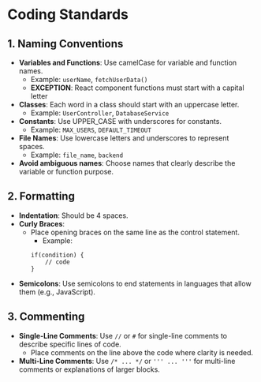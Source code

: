 
# Coding Standards

## 1. Naming Conventions
* **Variables and Functions**: Use  camelCase  for variable and function names.
    - Example:  `userName`,  `fetchUserData()`
    - **EXCEPTION**: React component functions must start with a capital letter
* **Classes**: Each word in a class should start with an uppercase letter.
    - Example:  `UserController`,  `DatabaseService`
* **Constants**: Use  UPPER_CASE  with underscores for constants.
    - Example:  `MAX_USERS`,  `DEFAULT_TIMEOUT`
* **File Names**: Use  lowercase letters and underscores to represent spaces.
	- Example:  `file_name`,  `backend`
* **Avoid ambiguous names**: Choose names that clearly describe the variable or function purpose.

## 2. Formatting
* **Indentation**: Should be 4 spaces.
* **Curly Braces**:
    * Place opening braces on the same line as the control statement.
        * Example: 
        ``` 
        if(condition) {
		    // code
        } 
        ```         
* **Semicolons**: Use semicolons to end statements in languages that allow them (e.g., JavaScript).

## 3. Commenting
* **Single-Line Comments**: Use  `//` or `#`  for single-line comments to describe specific lines of code.
    * Place comments on the line above the code where clarity is needed.
* **Multi-Line Comments**: Use  `/* ... */` or `''' ... '''`  for multi-line comments or explanations of larger blocks.
